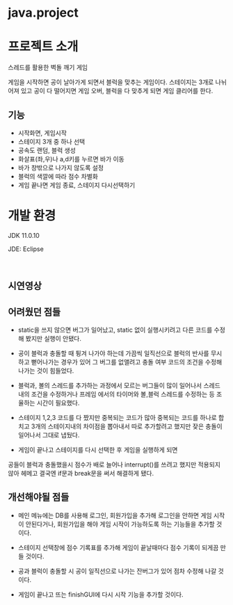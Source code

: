# java.project

# 프로젝트 소개

스레드를 활용한 벽돌 깨기 게임

게임을 시작하면 공이 날아가게 되면서 블럭을 맞추는 게임이다. 스테이지는 3개로 나뉘어져 있고 공이 다 떨어지면 게임 오버, 블럭을 다 맞추게 되면 게임 클리어를 한다.





## 기능

* 시작화면, 게임시작
* 스테이지 3개 중 하나 선택
* 공속도 랜덤, 블럭 생성
* 화살표(좌,우)나 a,d키를 누르면 바가 이동
* 바가 창밖으로 나가지 않도록 설정
* 블럭의 색깔에 따라 점수 차별화
* 게임 끝나면 게임 종료, 스테이지 다시선택하기







# 개발 환경

JDK 11.0.10

JDE: Eclipse



​	







## 시연영상





























## 어려웠던 점들

* static을 쓰지 않으면 버그가 일어났고, static 없이 실행시키려고 다른 코드를 수정해 봤지만 실행이 안됐다.
* 공이 블럭과 충돌할 때 튕겨 나가야 하는데 가끔씩 일직선으로 블럭의 반사를 무시하고 뻗어나가는 경우가 있어 그 버그를 없앨려고 충돌 여부 코드의 조건을 수정해 나가는 것이 힘들었다.

* 블럭과, 볼의 스레드를 추가하는 과정에서 모르는 버그들이 많이 일어나서 스레드 내의 조건을 수정하거나 프레임 에서의 타이머와 볼,블럭 스레드를 수정하는 등 조율하는 시간이 필요했다.
* 스테이지 1,2,3 코드를 다 짰지만 중복되는 코드가 많아 중복되는 코드를 하나로 합치고 3개의 스테이지내의 차이점을 뽑아내서 따로 추가할려고 했지만 잦은 충돌이 일어나서 그대로 냅뒀다.

* 게임이 끝나고 스테이지를 다시 선택한 후 게임을 실행하게 되면

공들이 블럭과 충돌했을시 점수가 배로 늘어나 interrupt()를 쓰려고 했지만 적용되지 않아 헤메고 결국엔  if문과 break문을 써서 해결하게 됐다.





## 개선해야될 점들

* 메인 메뉴에는 DB를 사용해 로그인, 회원가입을 추가해 로그인을 안하면 게임 시작이 안된다거나, 회원가입을 해야 게임 시작이 가능하도록  하는 기능들을 추가할 것이다.

* 스테이지 선택창에 점수 기록표를 추가해 게임이 끝날때마다 점수 기록이 되게끔 만들 것이다.

* 공과 블럭이 충돌할 시 공이 일직선으로 나가는 잔버그가 있어 점차 수정해 나갈 것이다.
* 게임이 끝나고 뜨는 finishGUI에 다시 시작 기능을 추가할 것이다.

